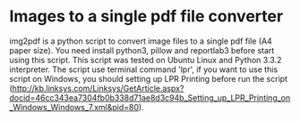 Images to a single pdf file converter
=====================================

img2pdf is a python script to convert image files to a single pdf file (A4 paper size). You need install python3, pillow and reportlab3 before start using this script. This script was tested on Ubuntu Linux and Python 3.3.2 interpreter. The script use terminal command 'lpr', if you want to use this script on Windows, you should setting up LPR Printing before run the script (http://kb.linksys.com/Linksys/GetArticle.aspx?docid=46cc343ea7304fb0b338d71ae8d3c94b_Setting_up_LPR_Printing_on_Windows_Windows_7.xml&pid=80).

